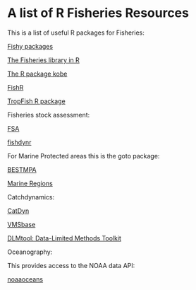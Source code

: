 # A list of R Fisheries Resources
This is a list of useful R packages for Fisheries:

[Fishy packages](http://derekogle.com/fishR/packages)

[The Fisheries library in R](http://www.flr-project.org/)

[The R package kobe](https://cran.r-project.org/web/packages/kobe/index.html)

[FishR](http://derekogle.com/fishR/)

[TropFish R package](https://github.com/tokami/TropFishR)

Fisheries stock assessment:

[FSA](https://github.com/droglenc/FSA)

[fishdynr](https://github.com/marchtaylor/fishdynr)

For Marine Protected areas this is the goto package:

[BESTMPA](https://remi-daigle.github.io/BESTMPA/)

[Marine Regions](https://recology.info/2016/06/marine-regions/)

Catchdynamics:

[CatDyn](https://cran.r-project.org/web/packages/CatDyn/)

[VMSbase](https://github.com/vmsbase/R-vmsbase)

[DLMtool: Data-Limited Methods Toolkit](https://cran.r-project.org/web/packages/DLMtool/)

Oceanography: 

This provides access to the NOAA data API:

[noaaoceans](https://cran.r-project.org/web/packages/noaaoceans/index.html) 
